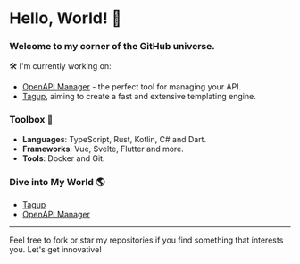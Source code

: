 # Hello, World! 👋

### Welcome to my corner of the GitHub universe.

🛠 I'm currently working on:
* [OpenAPI Manager](https://github.com/openapi-sh/manager) - the perfect tool for managing your API.
* [Tagup](https://github.com/tagup-lang/tagup), aiming to create a fast and extensive templating engine.

### Toolbox 🧰

- **Languages**: TypeScript, Rust, Kotlin, C# and Dart.
- **Frameworks**: Vue, Svelte, Flutter and more.
- **Tools**: Docker and Git.

### Dive into My World 🌎

<!-- PROJECTS:START -->
- [Tagup](https://github.com/tagup-lang/tagup)
- [OpenAPI Manager](https://github.com/openapi-sh/manager)
<!-- PROJECTS:END -->

---

Feel free to fork or star my repositories if you find something that interests you. Let's get innovative!
